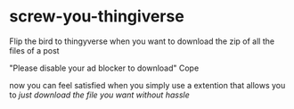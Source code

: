# screw-you-thingiverse
Flip the bird to thingyverse when you want to download the zip of all the files of a post

"Please disable your ad blocker to download"
Cope

now you can feel satisfied when you simply use a extention that allows you to *just download the file you want without hassle*
